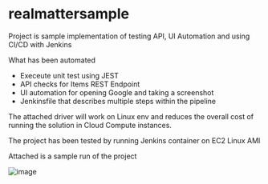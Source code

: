 # realmattersample
Project is sample implementation of testing API, UI Automation and using CI/CD with Jenkins

What has been automated
- Execeute unit test using JEST
- API checks for Items REST Endpoint
- UI automation for opening Google and taking a screenshot
- Jenkinsfile that describes multiple steps within the pipeline

The attached driver will work on Linux env and reduces the overall cost of running the solution in Cloud Compute instances. 

The project has been tested by running Jenkins container on EC2 Linux AMI

Attached is a sample run of the project

![image](https://user-images.githubusercontent.com/87616251/143961490-1ae3a866-1aa0-4270-9726-e7b7b97c9a78.png)

